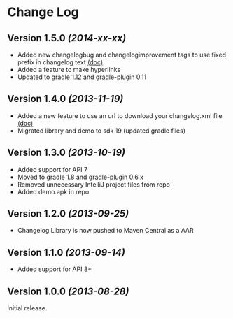 Change Log
===============================================================================

Version 1.5.0 *(2014-xx-xx)*
----------------------------
 * Added new changelogbug and changelogimprovement tags to use fixed prefix in changelog text [(doc)](https://github.com/gabrielemariotti/changeloglib/tree/master/doc/CUSTOMIZATION.md#bug-and-improvement-tags)
 * Added a feature to make hyperlinks
 * Updated to gradle 1.12 and gradle-plugin 0.11


Version 1.4.0 *(2013-11-19)*
----------------------------
 * Added a new feature to use an url to download your changelog.xml file [(doc)](https://github.com/gabrielemariotti/changeloglib/tree/master/doc/CUSTOMIZATION.md#use-an-url-to-download-the-changelog.xml-file)
 * Migrated library and demo to sdk 19 (updated gradle files)


Version 1.3.0 *(2013-10-19)*
----------------------------

 * Added support for API 7
 * Moved to gradle 1.8 and gradle-plugin 0.6.x
 * Removed unnecessary IntelliJ project files from repo
 * Added demo.apk in repo


Version 1.2.0 *(2013-09-25)*
----------------------------

 * Changelog Library is now pushed to Maven Central as a AAR


Version 1.1.0 *(2013-09-14)*
----------------------------

 * Added support for API 8+


Version 1.0.0 *(2013-08-28)*
----------------------------
Initial release.